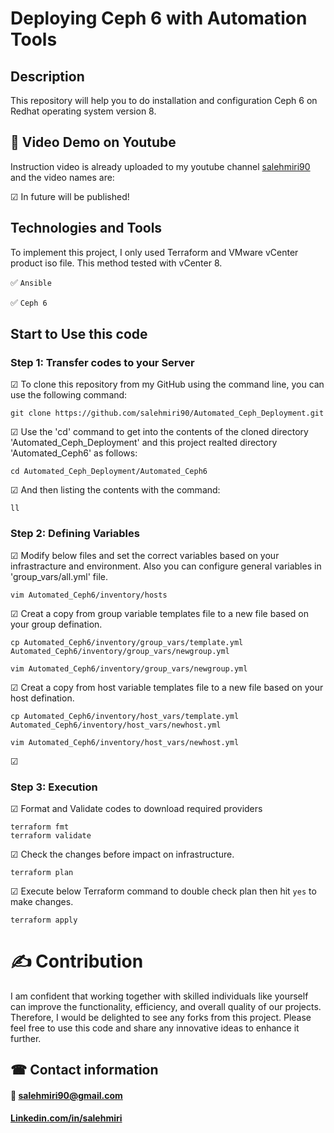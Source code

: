 # Deploying Ceph 6 with Automation Tools 
## Description
This repository will help you to do installation and configuration Ceph 6 on Redhat operating system version 8.  

## 🎥 Video Demo on Youtube

Instruction video is already uploaded to my youtube channel [salehmiri90](https://youtube.com/salehmiri90) and the video names are:

&#9745; In future will be published!

## Technologies and Tools
To implement this project, I only used Terraform and VMware vCenter product iso file. This method tested with vCenter 8.  

✅ `Ansible`

✅ `Ceph 6`

## Start to Use this code
### Step 1: Transfer codes to your Server
&#9745; To clone this repository from my GitHub using the command line, you can use the following command:
````
git clone https://github.com/salehmiri90/Automated_Ceph_Deployment.git
````

&#9745; Use the 'cd' command to get into the contents of the cloned directory 'Automated_Ceph_Deployment' and this project realted directory 'Automated_Ceph6' as follows: 
````
cd Automated_Ceph_Deployment/Automated_Ceph6
````

&#9745; And then listing the contents with the command: 
````
ll
````

### Step 2: Defining Variables
&#9745; Modify below files and set the correct variables based on your infrastracture and environment. Also you can configure general variables in 'group_vars/all.yml' file.
````
vim Automated_Ceph6/inventory/hosts
````

&#9745; Creat a copy from group variable templates file to a new file based on your group defination.
````
cp Automated_Ceph6/inventory/group_vars/template.yml Automated_Ceph6/inventory/group_vars/newgroup.yml
````
````
vim Automated_Ceph6/inventory/group_vars/newgroup.yml
````

&#9745; Creat a copy from host variable templates file to a new file based on your host defination.
````
cp Automated_Ceph6/inventory/host_vars/template.yml Automated_Ceph6/inventory/host_vars/newhost.yml
````
````
vim Automated_Ceph6/inventory/host_vars/newhost.yml
````

&#9745; 

### Step 3: Execution
&#9745; Format and Validate codes to download required providers
```
terraform fmt
terraform validate
```

&#9745; Check the changes before impact on infrastructure.
```
terraform plan
```
&#9745; Execute below Terraform command to double check plan then hit `yes` to make changes. 
```
terraform apply
```

# ✍ Contribution
I am confident that working together with skilled individuals like yourself can improve the functionality, efficiency, and overall quality of our projects. Therefore, I would be delighted to see any forks from this project. Please feel free to use this code and share any innovative ideas to enhance it further.

## ☎ Contact information
#### 📧 salehmiri90@gmail.com
#### [Linkedin.com/in/salehmiri](https://www.linkedin.com/in/salehmiri)
